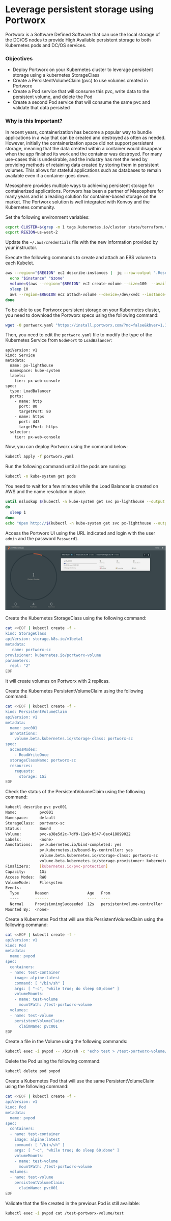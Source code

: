 # Leverage persistent storage using Portworx

Portworx is a Software Defined Software that can use the local storage of the DC/OS nodes to provide High Available persistent storage to both Kubernetes pods and DC/OS services.

### Objectives
- Deploy Portworx on your Kubernetes cluster to leverage persistent storage using a kubernetes StorageClass
- Create a PersistentVolumeClaim (pvc) to use volumes created in Portworx
- Create a Pod service that will consume this pvc, write data to the persistent volume, and delete the Pod
- Create a second Pod service that will consume the same pvc and validate that data persisted

### Why is this Important?
In recent years, containerization has become a popular way to bundle applications in a way that can be created and destroyed as often as needed. However, initially the containerization space did not support persistent storage, meaning that the data created within a container would disappear when the app finished its work and the container was destroyed. For many use-cases this is undesirable, and the industry has met the need by providing methods of retaining data created by storing them in persistent volumes. This allows for stateful applications such as databases to remain available even if a container goes down.

Mesosphere provides multiple ways to achieving persistent storage for containerized applications. Portworx has been a partner of Mesosphere for many years and is a leading solution for container-based storage on the market. The Portworx solution is well integrated with Konvoy and the Kubernetes community.

Set the following environment variables:

```bash
export CLUSTER=$(grep -m 1 tags.kubernetes.io/cluster state/terraform.tfstate | awk '{ print $2 }' | cut -d\" -f2)
export REGION=us-west-2
```

Update the `~/.aws/credentials` file with the new information provided by your instructor.

Execute the following commands to create and attach an EBS volume to each Kubelet.

```bash
aws --region="$REGION" ec2 describe-instances |  jq --raw-output ".Reservations[].Instances[] | select((.Tags | length) > 0) | select(.Tags[].Value | test(\"$CLUSTER-worker\")) | select(.State.Name | test(\"running\")) | [.InstanceId, .Placement.AvailabilityZone] | \"\(.[0]) \(.[1])\"" | while read -r instance zone; do
  echo "$instance" "$zone"
  volume=$(aws --region="$REGION" ec2 create-volume --size=100  --availability-zone="$zone" --tag-specifications="ResourceType=volume,Tags=[{Key=string,Value=$CLUSTER}]" | jq --raw-output .VolumeId)
  sleep 10
  aws --region=$REGION ec2 attach-volume --device=/dev/xvdc --instance-id="$instance" --volume-id="$volume"
done
```

To be able to use Portworx persistent storage on your Kubernetes cluster, you need to download the Portworx specs using the following command:

```bash
wget -O portworx.yaml "https://install.portworx.com/?mc=false&kbver=1.15.1&b=true&stork=true&lh=true&st=k8s&c=cluster1"
```

Then, you need to edit the `portworx.yaml` file to modify the type of the Kubernetes Service from `NodePort` to `LoadBalancer`:

```
apiVersion: v1
kind: Service
metadata:
  name: px-lighthouse
  namespace: kube-system
  labels:
    tier: px-web-console
spec:
  type: LoadBalancer
  ports:
    - name: http
      port: 80
      targetPort: 80
    - name: https
      port: 443
      targetPort: https
  selector:
    tier: px-web-console
```

Now, you can deploy Portworx using the command below:

```bash
kubectl apply -f portworx.yaml
```

Run the following command until all the pods are running:

```bash
kubectl -n kube-system get pods
```

You need to wait for a few minutes while the Load Balancer is created on AWS and the name resolution in place.

```bash
until nslookup $(kubectl -n kube-system get svc px-lighthouse --output jsonpath={.status.loadBalancer.ingress[*].hostname})
do
  sleep 1
done
echo "Open http://$(kubectl -n kube-system get svc px-lighthouse --output jsonpath={.status.loadBalancer.ingress[*].hostname}) to access the Portworx UI"
```

Access the Portworx UI using the URL indicated and login with the user `admin` and the password `Password1`.

![Portworx UI](images/portworx.png)

Create the Kubernetes StorageClass using the following command:

```bash
cat <<EOF | kubectl create -f -
kind: StorageClass
apiVersion: storage.k8s.io/v1beta1
metadata:
   name: portworx-sc
provisioner: kubernetes.io/portworx-volume
parameters:
  repl: "2"
EOF
```

It will create volumes on Portworx with 2 replicas.

Create the Kubernetes PersistentVolumeClaim using the following command:

```bash
cat <<EOF | kubectl create -f -
kind: PersistentVolumeClaim
apiVersion: v1
metadata:
  name: pvc001
  annotations:
    volume.beta.kubernetes.io/storage-class: portworx-sc
spec:
  accessModes:
    - ReadWriteOnce
  storageClassName: portworx-sc
  resources:
    requests:
      storage: 1Gi
EOF
```

Check the status of the PersistentVolumeClaim using the following command:

```bash
kubectl describe pvc pvc001
Name:          pvc001
Namespace:     default
StorageClass:  portworx-sc
Status:        Bound
Volume:        pvc-a38e5d2c-7df9-11e9-b547-0ac418899022
Labels:        <none>
Annotations:   pv.kubernetes.io/bind-completed: yes
               pv.kubernetes.io/bound-by-controller: yes
               volume.beta.kubernetes.io/storage-class: portworx-sc
               volume.beta.kubernetes.io/storage-provisioner: kubernetes.io/portworx-volume
Finalizers:    [kubernetes.io/pvc-protection]
Capacity:      1Gi
Access Modes:  RWO
VolumeMode:    Filesystem
Events:
  Type       Reason                 Age   From                         Message
  ----       ------                 ----  ----                         -------
  Normal     ProvisioningSucceeded  12s   persistentvolume-controller  Successfully provisioned volume pvc-a38e5d2c-7df9-11e9-b547-0ac418899022 using kubernetes.io/portworx-volume
Mounted By:  <none>
```

Create a Kubernetes Pod that will use this PersistentVolumeClaim using the following command:

```bash
cat <<EOF | kubectl create -f -
apiVersion: v1
kind: Pod
metadata:
  name: pvpod
spec:
  containers:
  - name: test-container
    image: alpine:latest
    command: [ "/bin/sh" ]
    args: [ "-c", "while true; do sleep 60;done" ]
    volumeMounts:
    - name: test-volume
      mountPath: /test-portworx-volume
  volumes:
  - name: test-volume
    persistentVolumeClaim:
      claimName: pvc001
EOF
```

Create a file in the Volume using the following commands:

```bash
kubectl exec -i pvpod -- /bin/sh -c "echo test > /test-portworx-volume/test"
```

Delete the Pod using the following command:

```bash
kubectl delete pod pvpod
```

Create a Kubernetes Pod that will use the same PersistentVolumeClaim using the following command:

```bash
cat <<EOF | kubectl create -f -
apiVersion: v1
kind: Pod
metadata:
  name: pvpod
spec:
  containers:
  - name: test-container
    image: alpine:latest
    command: [ "/bin/sh" ]
    args: [ "-c", "while true; do sleep 60;done" ]
    volumeMounts:
    - name: test-volume
      mountPath: /test-portworx-volume
  volumes:
  - name: test-volume
    persistentVolumeClaim:
      claimName: pvc001
EOF
```

Validate that the file created in the previous Pod is still available:

```bash
kubectl exec -i pvpod cat /test-portworx-volume/test
```
